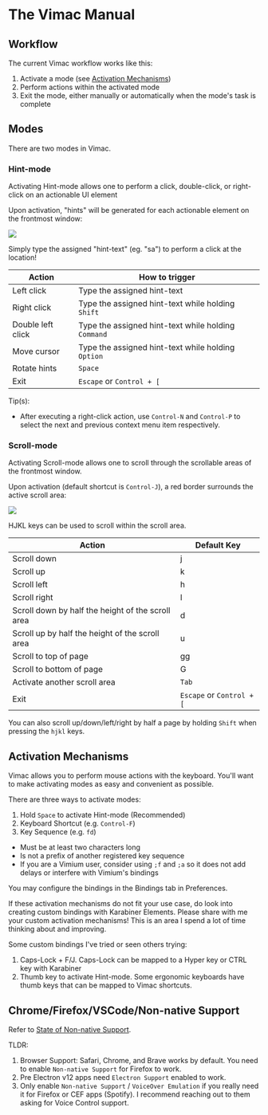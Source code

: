 # The Vimac Manual

## Workflow

The current Vimac workflow works like this:

1. Activate a mode (see [Activation Mechanisms](#activation-mechanisms))
2. Perform actions within the activated mode
3. Exit the mode, either manually or automatically when the mode's task is complete

## Modes

There are two modes in Vimac.

### Hint-mode

Activating Hint-mode allows one to perform a click, double-click, or right-click on an actionable UI element

Upon activation, "hints" will be generated for each actionable element on the frontmost window:

<img src="hint-mode.gif">

Simply type the assigned "hint-text" (eg. "sa") to perform a click at the location!

| Action      | How to trigger |
|-----------|-------------
| Left click | Type the assigned hint-text |
| Right click | Type the assigned hint-text while holding `Shift` |
| Double left click | Type the assigned hint-text while holding `Command` |
| Move cursor | Type the assigned hint-text while holding `Option` |
| Rotate hints | `Space` |
| Exit | `Escape` or `Control + [`|

Tip(s):
- After executing a right-click action, use `Control-N` and `Control-P` to select the next and previous context menu item respectively.

### Scroll-mode

Activating Scroll-mode allows one to scroll through the scrollable areas of the frontmost window.

Upon activation (default shortcut is `Control-J`), a red border surrounds the active scroll area:

<img src="scroll-mode.gif">

HJKL keys can be used to scroll within the scroll area.

| Action      | Default Key |
|-----------|-------------
| Scroll down | j |
| Scroll up | k |
| Scroll left | h |
| Scroll right | l |
| Scroll down by half the height of the scroll area | d |
| Scroll up by half the height of the scroll area | u |
| Scroll to top of page | gg |
| Scroll to bottom of page | G |
| Activate another scroll area | `Tab` |
| Exit | `Escape` or `Control + [`|

You can also scroll up/down/left/right by half a page by holding `Shift` when pressing the `hjkl` keys.

## Activation Mechanisms

Vimac allows you to perform mouse actions with the keyboard. You'll want to make activating modes as easy and convenient as possible.

There are three ways to activate modes:

1. Hold `Space` to activate Hint-mode (Recommended)
2. Keyboard Shortcut (e.g. `Control-F`)
3. Key Sequence (e.g. `fd`)
  - Must be at least two characters long
  - Is not a prefix of another registered key sequence
  - If you are a Vimium user, consider using `;f` and `;a` so it does not add delays or interfere with Vimium's bindings

You may configure the bindings in the Bindings tab in Preferences.

If these activation mechanisms do not fit your use case, do look into creating custom bindings with Karabiner Elements. Please share with me your custom activation mechanisms! This is an area I spend a lot of time thinking about and improving.

Some custom bindings I've tried or seen others trying:

1. Caps-Lock + F/J. Caps-Lock can be mapped to a Hyper key or CTRL key with Karabiner
2. Thumb key to activate Hint-mode. Some ergonomic keyboards have thumb keys that can be mapped to Vimac shortcuts.

## Chrome/Firefox/VSCode/Non-native Support

Refer to [State of Non-native Support](./state-of-non-native-support.md).

TLDR:

1. Browser Support: Safari, Chrome, and Brave works by default. You need to enable `Non-native Support` for Firefox to work.
2. Pre Electron v12 apps need `Electron Support` enabled to work.
3. Only enable `Non-native Support` / `VoiceOver Emulation` if you really need it for Firefox or CEF apps (Spotify). I recommend reaching out to them asking for Voice Control support.